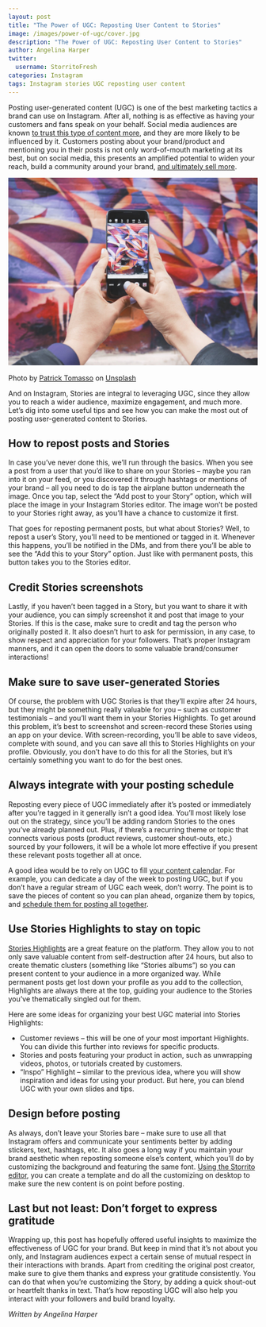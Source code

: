 ```yaml
---
layout: post
title: "The Power of UGC: Reposting User Content to Stories"
image: /images/power-of-ugc/cover.jpg
description: "The Power of UGC: Reposting User Content to Stories"
author: Angelina Harper
twitter:
  username: StorritoFresh
categories: Instagram
tags: Instagram stories UGC reposting user content
---
```


Posting user-generated content (UGC) is one of the best marketing tactics a brand can use on Instagram. After all, nothing is as effective as having your customers and fans speak on your behalf. Social media audiences are known [to trust this type of content more](https://www.business2community.com/infographics/millennials-love-user-generated-content-infographic-01497502), and they are more likely to be influenced by it. Customers posting about your brand/product and mentioning you in their posts is not only word-of-mouth marketing at its best, but on social media, this presents an amplified potential to widen your reach, build a community around your brand, [and ultimately sell more](https://blog.storrito.com/instagram/2018/11/15/How-to-create-Insta-Stories-that-can-sell-your-product.html).

![reposting content](/images/power-of-ugc/cover.jpg)
<!--more-->
Photo by [Patrick Tomasso](https://unsplash.com/@impatrickt?utm_source=unsplash&utm_medium=referral&utm_content=creditCopyText) on [Unsplash](https://unsplash.com/search/photos/instagram?utm_source=unsplash&utm_medium=referral&utm_content=creditCopyText)

And on Instagram, Stories are integral to leveraging UGC, since they allow you to reach a wider audience, maximize engagement, and much more. Let’s dig into some useful tips and see how you can make the most out of posting user-generated content to Stories.

## How to repost posts and Stories

In case you’ve never done this, we’ll run through the basics. When you see a post from a user that you’d like to share on your Stories – maybe you ran into it on your feed, or you discovered it through hashtags or mentions of your brand – all you need to do is tap the airplane button underneath the image. Once you tap, select the “Add post to your Story” option, which will place the image in your Instagram Stories editor. The image won’t be posted to your Stories right away, as you’ll have a chance to customize it first.

That goes for reposting permanent posts, but what about Stories? Well, to repost a user’s Story, you’ll need to be mentioned or tagged in it. Whenever this happens, you’ll be notified in the DMs, and from there you’ll be able to see the “Add this to your Story” option. Just like with permanent posts, this button takes you to the Stories editor.

## Credit Stories screenshots

Lastly, if you haven’t been tagged in a Story, but you want to share it with your audience, you can simply screenshot it and post that image to your Stories. If this is the case, make sure to credit and tag the person who originally posted it. It also doesn’t hurt to ask for permission, in any case, to show respect and appreciation for your followers. That’s proper Instagram manners, and it can open the doors to some valuable brand/consumer interactions!

## Make sure to save user-generated Stories

Of course, the problem with UGC Stories is that they’ll expire after 24 hours, but they might be something really valuable for you – such as customer testimonials – and you’ll want them in your Stories Highlights. To get around this problem, it’s best to screenshot and screen-record these Stories using an app on your device. With screen-recording, you’ll be able to save videos, complete with sound, and you can save all this to Stories Highlights on your profile. Obviously, you don’t have to do this for all the Stories, but it’s certainly something you want to do for the best ones.

## Always integrate with your posting schedule

Reposting every piece of UGC immediately after it’s posted or immediately after you’re tagged in it generally isn’t a good idea. You’ll most likely lose out on the strategy, since you’ll be adding random Stories to the ones you’ve already planned out. Plus, if there’s a recurring theme or topic that connects various posts (product reviews, customer shout-outs, etc.) sourced by your followers, it will be a whole lot more effective if you present these relevant posts together all at once.

A good idea would be to rely on UGC to fill [your content calendar](https://blog.hootsuite.com/how-to-create-a-social-media-content-calendar/). For example, you can dedicate a day of the week to posting UGC, but if you don’t have a regular stream of UGC each week, don’t worry. The point is to save the pieces of content so you can plan ahead, organize them by topics, and [schedule them for posting all together](https://blog.storrito.com/instagram/2018/04/16/why-schedule-instagram-stories.html).

## Use Stories Highlights to stay on topic

[Stories Highlights](https://help.instagram.com/813938898787367) are a great feature on the platform. They allow you to not only save valuable content from self-destruction after 24 hours, but also to create thematic clusters (something like “Stories albums”) so you can present content to your audience in a more organized way. While permanent posts get lost down your profile as you add to the collection, Highlights are always there at the top, guiding your audience to the Stories you’ve thematically singled out for them.

Here are some ideas for organizing your best UGC material into Stories Highlights:

+ Customer reviews – this will be one of your most important Highlights. You can divide this further into reviews for specific products.
+ Stories and posts featuring your product in action, such as unwrapping videos, photos, or tutorials created by customers.
+ “Inspo” Highlight – similar to the previous idea, where you will show inspiration and ideas for using your product. But here, you can blend UGC with your own slides and tips.

## Design before posting

As always, don’t leave your Stories bare – make sure to use all that Instagram offers and communicate your sentiments better by adding stickers, text, hashtags, etc. It also goes a long way if you maintain your brand aesthetic when reposting someone else’s content, which you’ll do by customizing the background and featuring the same font. [Using the Storrito editor](https://app.storrito.com/), you can create a template and do all the customizing on desktop to make sure the new content is on point before posting.

## Last but not least: Don’t forget to express gratitude

Wrapping up, this post has hopefully offered useful insights to maximize the effectiveness of UGC for your brand. But keep in mind that it’s not about you only, and Instagram audiences expect a certain sense of mutual respect in their interactions with brands. Apart from crediting the original post creator, make sure to give them thanks and express your gratitude consistently. You can do that when you’re customizing the Story, by adding a quick shout-out or heartfelt thanks in text. That’s how reposting UGC will also help you interact with your followers and build brand loyalty.

*Written by Angelina Harper*